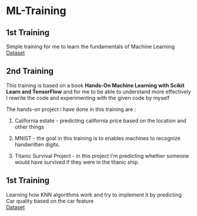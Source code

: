 # ML-Training

## 1st Training
Simple training for me to learn the fundamentals of Machine Learning</br>
[Dataset](https://archive.ics.uci.edu/ml/datasets/Student+Performance)

## 2nd Training
This training is based on a book **Hands-On Machine Learning with Scikit Learn and TensorFlow** and for me to be able to understand more effectively I rewrite the code and experimenting with the given code by myself

The hands-on project i have done in this training are :
1. California estate - predicting california price based on the location and other things

2. MNIST - the goal in this training is to enables machines to recognize handwritten digits. 

3. Titanic Survival Project - in this project I'm predicting whether someone would have survived if they were in the titanic ship.

## 1st Training
Learning how KNN algorithms work and try to implement it by predicting Car quality based on the car feature </br>
[Dataset](http://techwithtim.net/wp-content/uploads/2019/01/Car-Data-Set.zip)
